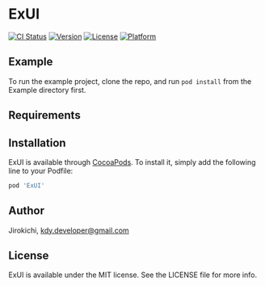 # ExUI

[![CI Status](https://img.shields.io/travis/Jirokichi/ExUI.svg?style=flat)](https://travis-ci.org/Jirokichi/ExUI)
[![Version](https://img.shields.io/cocoapods/v/ExUI.svg?style=flat)](https://cocoapods.org/pods/ExUI)
[![License](https://img.shields.io/cocoapods/l/ExUI.svg?style=flat)](https://cocoapods.org/pods/ExUI)
[![Platform](https://img.shields.io/cocoapods/p/ExUI.svg?style=flat)](https://cocoapods.org/pods/ExUI)

## Example

To run the example project, clone the repo, and run `pod install` from the Example directory first.

## Requirements

## Installation

ExUI is available through [CocoaPods](https://cocoapods.org). To install
it, simply add the following line to your Podfile:

```ruby
pod 'ExUI'
```

## Author

Jirokichi, kdy.developer@gmail.com

## License

ExUI is available under the MIT license. See the LICENSE file for more info.
